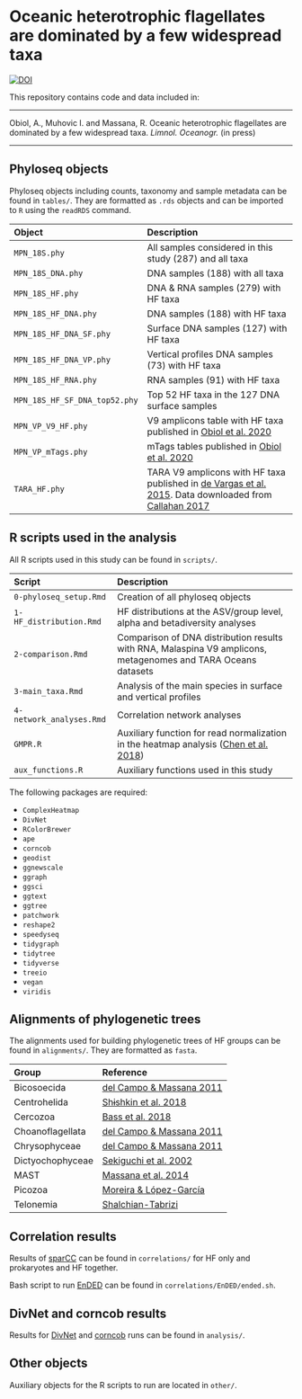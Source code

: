 # Oceanic heterotrophic flagellates are dominated by a few widespread taxa 

[![DOI](https://zenodo.org/badge/323586484.svg)](https://zenodo.org/badge/latestdoi/323586484)


This repository contains code and data included in:

--------
Obiol, A., Muhovic I. and Massana, R. Oceanic heterotrophic flagellates are dominated by a few widespread taxa. *Limnol. Oceanogr.* (in press)

--------

## Phyloseq objects

Phyloseq objects including counts, taxonomy and sample metadata can be found in `tables/`. They are formatted as `.rds` objects and can be imported to `R` using the `readRDS` command.

|Object                        |Description                                                                                                                                                                             |
|:-----------------------------|:---------------------------------------------------------------------------------------------------------------------------------------------------------------------------------------|
|`MPN_18S.phy`                 |All samples considered in this study (287) and all taxa                                                                                                                                 |
|`MPN_18S_DNA.phy`             |DNA samples (188) with all taxa                                                                                                                                                         |
|`MPN_18S_HF.phy`              |DNA & RNA samples (279) with HF taxa                                                                                                                                                    |
|`MPN_18S_HF_DNA.phy`          |DNA samples (188) with HF taxa                                                                                                                                                          | 
|`MPN_18S_HF_DNA_SF.phy`       |Surface DNA samples (127) with HF taxa                                                                                                                                                  |
|`MPN_18S_HF_DNA_VP.phy`       |Vertical profiles DNA samples (73) with HF taxa                                                                                                                                         |
|`MPN_18S_HF_RNA.phy`          |RNA samples (91) with HF taxa                                                                                                                                                           |
|`MPN_18S_HF_SF_DNA_top52.phy` |Top 52 HF taxa in the 127 DNA surface samples                                                                                                                                           |
|`MPN_VP_V9_HF.phy`            |V9 amplicons table with HF taxa published in [Obiol et al. 2020](https://doi.org/10.1111/1755-0998.13147)                                                                               |
|`MPN_VP_mTags.phy`            |mTags tables published in [Obiol et al. 2020](https://doi.org/10.1111/1755-0998.13147)                                                                                                  |
|`TARA_HF.phy`                 |TARA V9 amplicons with HF taxa published in [de Vargas et al. 2015](https://doi.org/10.1126/science.1261605). Data downloaded from [Callahan 2017](http://doi.org/10.5281/zenodo.581694)|


## R scripts used in the analysis

All R scripts used in this study can be found in `scripts/`.

|Script                       |Description                                                                                                                |
|:----------------------------|:--------------------------------------------------------------------------------------------------------------------------|
|`0-phyloseq_setup.Rmd`       |Creation of all phyloseq objects                                                                                           |
|`1-HF_distribution.Rmd`      |HF distributions at the ASV/group level, alpha and betadiversity analyses                                                  |
|`2-comparison.Rmd`           |Comparison of DNA distribution results with RNA, Malaspina V9 amplicons, metagenomes and TARA Oceans datasets              |
|`3-main_taxa.Rmd`            |Analysis of the main species in surface and vertical profiles                                                              |
|`4-network_analyses.Rmd`     |Correlation network analyses                                                                                                |
|`GMPR.R`                     |Auxiliary function for read normalization in the heatmap analysis ([Chen et al. 2018](https://doi.org/10.7717/peerj.4600)) |
|`aux_functions.R`            |Auxiliary functions used in this study                                                                                     |

The following packages are required:

  - `ComplexHeatmap`
  - `DivNet`
  - `RColorBrewer`
  - `ape`
  - `corncob`
  - `geodist`
  - `ggnewscale`
  - `ggraph`
  - `ggsci`
  - `ggtext`
  - `ggtree`
  - `patchwork`
  - `reshape2`
  - `speedyseq`
  - `tidygraph`
  - `tidytree`
  - `tidyverse`
  - `treeio`
  - `vegan`
  - `viridis`

## Alignments of phylogenetic trees

The alignments used for building phylogenetic trees of HF groups can be found in `alignments/`. They are formatted as `fasta`.

|Group            |Reference                                                                |
|:----------------|:------------------------------------------------------------------------|
|Bicosoecida      |[del Campo & Massana 2011](https://doi.org/10.1016/j.protis.2010.10.003) |
|Centrohelida     |[Shɨshkin et al. 2018](https://doi.org/10.1016/j.protis.2018.06.003)     |
|Cercozoa         |[Bass et al. 2018](https://doi.org/10.1111/jeu.12524)                    |
|Choanoflagellata |[del Campo & Massana 2011](https://doi.org/10.1016/j.protis.2010.10.003) |
|Chrysophyceae    |[del Campo & Massana 2011](https://doi.org/10.1016/j.protis.2010.10.003) |
|Dictyochophyceae |[Sekiguchi et al. 2002](https://doi.org/10.1078/1434-4610-00094)         |
|MAST             |[Massana et al. 2014](https://dx.doi.org/10.1038%2Fismej.2013.204)       |
|Picozoa          |[Moreira & López-García](https://doi.org/10.1002/bies.201300176)         |
|Telonemia        |[Shalchian-Tabrizi](https://doi.org/10.1016/j.protis.2006.10.003)        |

## Correlation results

Results of [sparCC](https://github.com/scwatts/fastspar) can be found in `correlations/` for HF only and prokaryotes and HF together. 

Bash script to run [EnDED](https://github.com/InaMariaDeutschmann/EnDED) can be found in `correlations/EnDED/ended.sh`.

## DivNet and corncob results 

Results for [DivNet](https://github.com/adw96/DivNet) and [corncob](https://github.com/bryandmartin/corncob) runs can be found in `analysis/`.

## Other objects

Auxiliary objects for the R scripts to run are located in `other/`.
